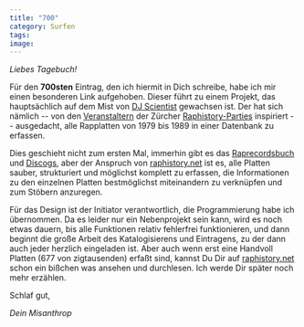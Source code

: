 ```yaml
---
title: "700"
category: Surfen
tags: 
image: 
---
```


*Liebes Tagebuch!*  

  

Für den **700sten** Eintrag, den ich hiermit in Dich schreibe, habe ich mir einen besonderen Link aufgehoben. Dieser führt zu einem Projekt, das hauptsächlich auf dem Mist von [DJ Scientist](http://www.djscientist.com) gewachsen ist. Der hat sich nämlich -- von den [Veranstaltern](http://zoo.glashaus.ch/prequel/) der Zürcher [Raphistory-Parties](http://www.misantropolis.de/2005/12/zurueck-aus-der-kaelte-in-die-kaelte/) inspiriert -- ausgedacht, alle Rapplatten von 1979 bis 1989 in einer Datenbank zu erfassen.  

  

Dies geschieht nicht zum ersten Mal, immerhin gibt es das [Raprecordsbuch](http://blogcritics.org/archives/2005/05/20/092001.php) und [Discogs](http://www.discogs.com), aber der Anspruch von [raphistory.net](http://www.raphistory.net/) ist es, alle Platten sauber, strukturiert und möglichst komplett zu erfassen, die Informationen zu den einzelnen Platten bestmöglichst miteinandern zu verknüpfen und zum Stöbern anzuregen.  

  

Für das Design ist der Initiator verantwortlich, die Programmierung habe ich übernommen. Da es leider nur ein Nebenprojekt sein kann, wird es noch etwas dauern, bis alle Funktionen relativ fehlerfrei funktionieren, und dann beginnt die große Arbeit des Katalogisierens und Eintragens, zu der dann auch jeder herzlich eingeladen ist. Aber auch wenn erst eine Handvoll Platten (677 von zigtausenden) erfaßt sind, kannst Du Dir auf [raphistory.net](http://www.raphistory.net/) schon ein bißchen was ansehen und durchlesen. Ich werde Dir später noch mehr erzählen.  

  

Schlaf gut,  

  

*Dein Misanthrop*